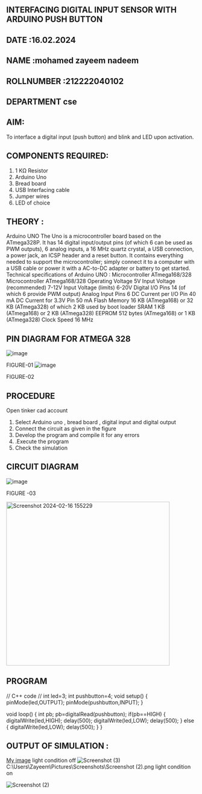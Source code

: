 ## INTERFACING DIGITAL INPUT SENSOR WITH ARDUINO PUSH BUTTON
## DATE :16.02.2024
## NAME :mohamed zayeem nadeem																		             
## ROLLNUMBER :212222040102
## DEPARTMENT cse 


## AIM:
To interface a digital input (push button) and blink and LED upon activation.
## COMPONENTS REQUIRED:
1.	1 KΩ Resistor 
2.	Arduino Uno 
3.	Bread board 
4.	USB Interfacing cable 
5.	Jumper wires 
6.	LED of choice 
## THEORY :
Arduino UNO
 	  The Uno is a microcontroller board based on the ATmega328P. It has 14 digital input/output pins (of which 6 can be used as PWM outputs), 6 analog inputs, a 16 MHz quartz crystal, a USB connection, a power jack, an ICSP header and a reset button. It contains everything needed to support the microcontroller; simply connect it to a computer with a USB cable or power it with a AC-to-DC adapter or battery to get started.
	Technical specifications of Arduino UNO :
Microcontroller	ATmega168/328
Microcontroller	ATmega168/328
Operating Voltage	5V
Input Voltage (recommended)	7-12V
Input Voltage (limits)	6-20V
Digital I/O Pins	14 (of which 6 provide PWM output)
Analog Input Pins	6
DC Current per I/O Pin	40 mA
DC Current for 3.3V Pin	50 mA
Flash Memory	16 KB (ATmega168) or 32 KB (ATmega328) of which 2 KB used by boot loader
SRAM	1 KB (ATmega168) or 2 KB (ATmega328)
EEPROM	512 bytes (ATmega168) or 1 KB (ATmega328)
Clock Speed	16 MHz
## PIN DIAGRAM FOR ATMEGA 328
 
![image](https://user-images.githubusercontent.com/36288975/163530394-115baee4-7ed1-49fe-9cce-d7b625e11e85.png)

FIGURE-01
![image](https://user-images.githubusercontent.com/36288975/163530431-4d390e98-0942-42d8-95b8-f57d348e6ad8.png)

FIGURE-02
## PROCEDURE 
 Open tinker cad account 
1.	Select Arduino uno , bread board , digital input and digital output 
2.	Connect the circuit as given in the figure 
3.	Develop the program and compile it for any errors 
4.	 .Execute the program 
5.	Check the simulation 



## CIRCUIT DIAGRAM 


![image](https://user-images.githubusercontent.com/36288975/163530437-87a0afbd-b3c9-44ad-b907-5de63486fb9d.png)



FIGURE -03

<img width="433" alt="Screenshot 2024-02-16 155229" src="https://github.com/mohamedzayeemnadeem/-INTERFACING-DIGITAL-INPUT-SENSOR-WITH-ARDUINO-PUSH-BUTTON-/assets/119476069/0d45be66-fb86-4980-8cd9-0699d0d1a544">




## PROGRAM 

 // C++ code
//
int led=3;
int pushbutton=4;
void setup()
{
  pinMode(led,OUTPUT);
  pinMode(pushbutton,INPUT);
}

void loop()
{
  int pb;
  pb=digitalRead(pushbutton);
  if(pb==HIGH)
  {
    digitalWrite(led,HIGH);
    delay(500);
    digitalWrite(led,LOW);
    delay(500);
  }
  else
  {
    digitalWrite(led,LOW);
    delay(500);
  }
}
 









 
 
 



## OUTPUT OF SIMULATION :

[My image](username.github.com/repository/img/image.jpg)
light condition off
![Screenshot (3)](https://github.com/mohamedzayeemnadeem/-INTERFACING-DIGITAL-INPUT-SENSOR-WITH-ARDUINO-PUSH-BUTTON-/assets/119476069/0f9c6dff-c3c0-4ad6-aba7-443e7eab247a)
C:\Users\Zayeem\Pictures\Screenshots\Screenshot (2).png
light condition on

![Screenshot (2)](https://github.com/mohamedzayeemnadeem/-INTERFACING-DIGITAL-INPUT-SENSOR-WITH-ARDUINO-PUSH-BUTTON-/assets/119476069/4f901081-db17-4792-a602-3f548f7dd076)


